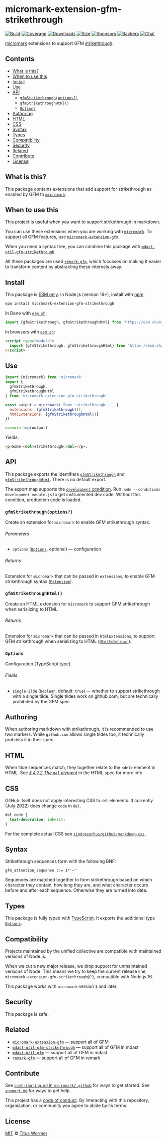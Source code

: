 # micromark-extension-gfm-strikethrough

[![Build][build-badge]][build]
[![Coverage][coverage-badge]][coverage]
[![Downloads][downloads-badge]][downloads]
[![Size][size-badge]][size]
[![Sponsors][sponsors-badge]][collective]
[![Backers][backers-badge]][collective]
[![Chat][chat-badge]][chat]

[micromark][] extensions to support GFM [strikethrough][].

## Contents

*   [What is this?](readme.md##what-is-this)
*   [When to use this](readme.md##when-to-use-this)
*   [Install](readme.md##install)
*   [Use](readme.md##use)
*   [API](readme.md##api)
    *   [`gfmStrikethrough(options?)`](#gfmstrikethroughoptions)
    *   [`gfmStrikethroughHtml()`](#gfmstrikethroughhtml)
    *   [`Options`](#options)
*   [Authoring](readme.md##authoring)
*   [HTML](readme.md##html)
*   [CSS](readme.md##css)
*   [Syntax](readme.md##syntax)
*   [Types](readme.md##types)
*   [Compatibility](readme.md##compatibility)
*   [Security](readme.md##security)
*   [Related](readme.md##related)
*   [Contribute](readme.md##contribute)
*   [License](readme.md##license)

## What is this?

This package contains extensions that add support for strikethrough as enabled
by GFM to [`micromark`][micromark].

## When to use this

This project is useful when you want to support strikethrough in markdown.

You can use these extensions when you are working with [`micromark`][micromark].
To support all GFM features, use
[`micromark-extension-gfm`][micromark-extension-gfm].

When you need a syntax tree, you can combine this package with
[`mdast-util-gfm-strikethrough`][mdast-util-gfm-strikethrough].

All these packages are used [`remark-gfm`][remark-gfm], which focusses on making
it easier to transform content by abstracting these internals away.

## Install

This package is [ESM only][esm].
In Node.js (version 16+), install with [npm][]:

```sh
npm install micromark-extension-gfm-strikethrough
```

In Deno with [`esm.sh`][esmsh]:

```js
import {gfmStrikethrough, gfmStrikethroughHtml} from 'https://esm.sh/micromark-extension-gfm-strikethrough@2'
```

In browsers with [`esm.sh`][esmsh]:

```html
<script type="module">
  import {gfmStrikethrough, gfmStrikethroughHtml} from 'https://esm.sh/micromark-extension-gfm-strikethrough@2?bundle'
</script>
```

## Use

```js
import {micromark} from 'micromark'
import {
  gfmStrikethrough,
  gfmStrikethroughHtml
} from 'micromark-extension-gfm-strikethrough'

const output = micromark('Some ~strikethrough~.', {
  extensions: [gfmStrikethrough()],
  htmlExtensions: [gfmStrikethroughHtml()]
})

console.log(output)
```

Yields:

```html
<p>Some <del>strikethrough</del></p>.
```

## API

This package exports the identifiers
[`gfmStrikethrough`][api-gfm-strikethrough] and
[`gfmStrikethroughHtml`][api-gfm-strikethrough-html].
There is no default export.

The export map supports the [`development` condition][development].
Run `node --conditions development module.js` to get instrumented dev code.
Without this condition, production code is loaded.

### `gfmStrikethrough(options?)`

Create an extension for `micromark` to enable GFM strikethrough syntax.

###### Parameters

*   `options` ([`Options`][api-options], optional)
    — configuration

###### Returns

Extension for `micromark` that can be passed in `extensions`, to
enable GFM strikethrough syntax ([`Extension`][micromark-extension]).

### `gfmStrikethroughHtml()`

Create an HTML extension for `micromark` to support GFM strikethrough when
serializing to HTML.

###### Returns

Extension for `micromark` that can be passed in `htmlExtensions`, to support
GFM strikethrough when serializing to HTML
([`HtmlExtension`][micromark-html-extension]).

### `Options`

Configuration (TypeScript type).

###### Fields

*   `singleTilde` (`boolean`, default: `true`)
    — whether to support strikethrough with a single tilde.
    Single tildes work on github.com, but are technically prohibited by the GFM
    spec

## Authoring

When authoring markdown with strikethrough, it is recommended to use two
markers.
While `github.com` allows single tildes too, it technically prohibits it in
their spec.

## HTML

When tilde sequences match, they together relate to the `<del>` element in
HTML.
See [*§ 4.7.2 The `del` element*][html-del] in the HTML spec for more info.

## CSS

GitHub itself does not apply interesting CSS to `del` elements.
It currently (July 2022) does change `code` in `del`.

```css
del code {
  text-decoration: inherit;
}
```

For the complete actual CSS see
[`sindresorhus/github-markdown-css`][github-markdown-css].

## Syntax

Strikethrough sequences form with the following BNF:

```bnf
gfm_attention_sequence ::= 1*'~'
```

Sequences are matched together to form strikethrough based on which character
they contain, how long they are, and what character occurs before and after
each sequence.
Otherwise they are turned into data.

## Types

This package is fully typed with [TypeScript][].
It exports the additional type [`Options`][api-options].

## Compatibility

Projects maintained by the unified collective are compatible with maintained
versions of Node.js.

When we cut a new major release, we drop support for unmaintained versions of
Node.
This means we try to keep the current release line,
`micromark-extension-gfm-strikethrough@^2`, compatible with Node.js 16.

This package works with `micromark` version `3` and later.

## Security

This package is safe.

## Related

*   [`micromark-extension-gfm`][micromark-extension-gfm]
    — support all of GFM
*   [`mdast-util-gfm-strikethrough`][mdast-util-gfm-strikethrough]
    — support all of GFM in mdast
*   [`mdast-util-gfm`][mdast-util-gfm]
    — support all of GFM in mdast
*   [`remark-gfm`][remark-gfm]
    — support all of GFM in remark

## Contribute

See [`contributing.md` in `micromark/.github`][contributing] for ways to get
started.
See [`support.md`][support] for ways to get help.

This project has a [code of conduct][coc].
By interacting with this repository, organization, or community you agree to
abide by its terms.

## License

[MIT][license] © [Titus Wormer][author]

<!-- Definitions -->

[build-badge]: https://github.com/micromark/micromark-extension-gfm-strikethrough/workflows/main/badge.svg

[build]: https://github.com/micromark/micromark-extension-gfm-strikethrough/actions

[coverage-badge]: https://img.shields.io/codecov/c/github/micromark/micromark-extension-gfm-strikethrough.svg

[coverage]: https://codecov.io/github/micromark/micromark-extension-gfm-strikethrough

[downloads-badge]: https://img.shields.io/npm/dm/micromark-extension-gfm-strikethrough.svg

[downloads]: https://www.npmjs.com/package/micromark-extension-gfm-strikethrough

[size-badge]: https://img.shields.io/badge/dynamic/json?label=minzipped%20size&query=$.size.compressedSize&url=https://deno.bundlejs.com/?q=micromark-extension-gfm-strikethrough

[size]: https://bundlejs.com/?q=micromark-extension-gfm-strikethrough

[sponsors-badge]: https://opencollective.com/unified/sponsors/badge.svg

[backers-badge]: https://opencollective.com/unified/backers/badge.svg

[collective]: https://opencollective.com/unified

[chat-badge]: https://img.shields.io/badge/chat-discussions-success.svg

[chat]: https://github.com/micromark/micromark/discussions

[npm]: https://docs.npmjs.com/cli/install

[esmsh]: https://esm.sh

[license]: license

[author]: https://wooorm.com

[contributing]: https://github.com/micromark/.github/blob/main/contributing.md

[support]: https://github.com/micromark/.github/blob/main/support.md

[coc]: https://github.com/micromark/.github/blob/main/code-of-conduct.md

[esm]: https://gist.github.com/sindresorhus/a39789f98801d908bbc7ff3ecc99d99c

[typescript]: https://www.typescriptlang.org

[development]: https://nodejs.org/api/packages.html#packages_resolving_user_conditions

[micromark]: https://github.com/micromark/micromark

[micromark-html-extension]: https://github.com/micromark/micromark#htmlextension

[micromark-extension]: https://github.com/micromark/micromark#syntaxextension

[micromark-extension-gfm]: https://github.com/micromark/micromark-extension-gfm

[mdast-util-gfm-strikethrough]: https://github.com/syntax-tree/mdast-util-gfm-strikethrough

[mdast-util-gfm]: https://github.com/syntax-tree/mdast-util-gfm

[remark-gfm]: https://github.com/remarkjs/remark-gfm

[strikethrough]: https://github.github.com/gfm/#strikethrough-extension-

[github-markdown-css]: https://github.com/sindresorhus/github-markdown-css

[html-del]: https://html.spec.whatwg.org/multipage/edits.html#the-del-element

[api-gfm-strikethrough]: #gfmstrikethroughoptions

[api-gfm-strikethrough-html]: #gfmstrikethroughhtml

[api-options]: #options
